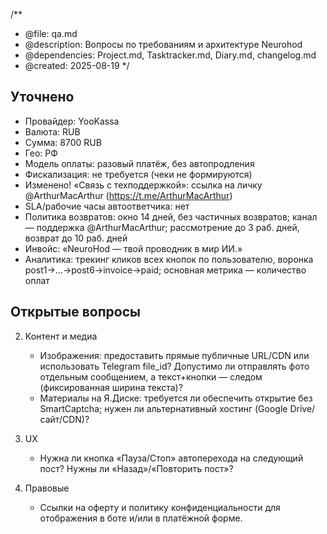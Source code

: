 /**
 * @file: qa.md
 * @description: Вопросы по требованиям и архитектуре Neurohod
 * @dependencies: Project.md, Tasktracker.md, Diary.md, changelog.md
 * @created: 2025-08-19
 */

## Уточнено
- Провайдер: YooKassa
- Валюта: RUB
- Сумма: 8700 RUB
- Гео: РФ
- Модель оплаты: разовый платёж, без автопродления
- Фискализация: не требуется (чеки не формируются)
- Изменено! «Связь с техподдержкой»: ссылка на личку @ArthurMacArthur (https://t.me/ArthurMacArthur)
- SLA/рабочие часы автоответчика: нет
- Политика возвратов: окно 14 дней, без частичных возвратов; канал — поддержка @ArthurMacArthur; рассмотрение до 3 раб. дней, возврат до 10 раб. дней
- Инвойс: «NeuroHod — твой проводник в мир ИИ.»
- Аналитика: трекинг кликов всех кнопок по пользователю, воронка post1→…→post6→invoice→paid; основная метрика — количество оплат

## Открытые вопросы

2. Контент и медиа
   - Изображения: предоставить прямые публичные URL/CDN или использовать Telegram file_id? Допустимо ли отправлять фото отдельным сообщением, а текст+кнопки — следом (фиксированная ширина текста)?
   - Материалы на Я.Диске: требуется ли обеспечить открытие без SmartCaptcha; нужен ли альтернативный хостинг (Google Drive/сайт/CDN)?

3. UX
   - Нужна ли кнопка «Пауза/Стоп» автоперехода на следующий пост? Нужны ли «Назад»/«Повторить пост»?

4. Правовые
   - Ссылки на оферту и политику конфиденциальности для отображения в боте и/или в платёжной форме.


